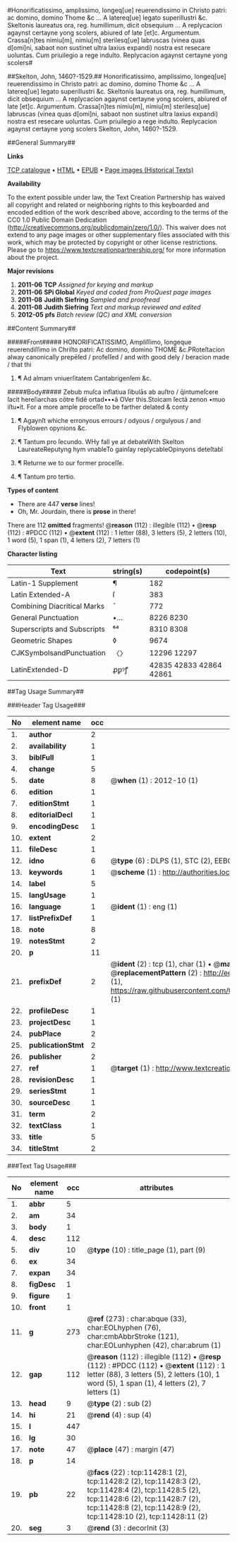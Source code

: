 #Honorificatissimo, amplissimo, longeq[ue] reuerendissimo in Christo patri: ac domino, domino Thome &c  ... A latereq[ue] legato superillustri &c. Skeltonis laureatus ora, reg. humillimum, dicit obsequium ... A replycacion agaynst certayne yong scolers, abiured of late [et]c. Argumentum. Crassa[n]tes nimiu[m], nimiu[m] sterilesq[ue] labruscas (vinea quas d[omi]ni, sabaot non sustinet ultra laxius expandi) nostra est resecare uoluntas. Cum priuilegio a rege indulto. Replycacion agaynst certayne yong scolers#

##Skelton, John, 1460?-1529.##
Honorificatissimo, amplissimo, longeq[ue] reuerendissimo in Christo patri: ac domino, domino Thome &c  ... A latereq[ue] legato superillustri &c. Skeltonis laureatus ora, reg. humillimum, dicit obsequium ... A replycacion agaynst certayne yong scolers, abiured of late [et]c. Argumentum. Crassa[n]tes nimiu[m], nimiu[m] sterilesq[ue] labruscas (vinea quas d[omi]ni, sabaot non sustinet ultra laxius expandi) nostra est resecare uoluntas. Cum priuilegio a rege indulto.
Replycacion agaynst certayne yong scolers
Skelton, John, 1460?-1529.

##General Summary##

**Links**

[TCP catalogue](http://www.ota.ox.ac.uk/tcp/)  • 
[HTML](http://tei.it.ox.ac.uk/tcp/Texts-HTML/free/A12/A12292.html)  • 
[EPUB](http://tei.it.ox.ac.uk/tcp/Texts-EPUB/free/A12/A12292.epub) • 
[Page images (Historical Texts)](https://historicaltexts.jisc.ac.uk/eebo-99846459e)

**Availability**

To the extent possible under law, the Text Creation Partnership has waived all copyright and related or neighboring rights to this keyboarded and encoded edition of the work described above, according to the terms of the CC0 1.0 Public Domain Dedication (http://creativecommons.org/publicdomain/zero/1.0/). This waiver does not extend to any page images or other supplementary files associated with this work, which may be protected by copyright or other license restrictions. Please go to https://www.textcreationpartnership.org/ for more information about the project.

**Major revisions**

1. __2011-06__ __TCP__ *Assigned for keying and markup*
1. __2011-06__ __SPi Global__ *Keyed and coded from ProQuest page images*
1. __2011-08__ __Judith Siefring__ *Sampled and proofread*
1. __2011-08__ __Judith Siefring__ *Text and markup reviewed and edited*
1. __2012-05__ __pfs__ *Batch review (QC) and XML conversion*

##Content Summary##

#####Front#####
HONORIFICATISSIMO, Ampliſſimo, longeque reuerendiſſimo in Chriſto patri: Ac domino, domino THOME &c.PRoteſtacion alway canonically prepēſed / profeſſed / and with good dely / beracion made / that thi
1. ¶ Ad almam vniuerſitatem Cantabrigenſem &c.

#####Body#####
Zebub muſca inflatiua ſibulās ab auſtro / q̄intumeſcere ſacit hereſiarchas cōtre fidē ortad•••ā OVer this.Stoicam ſectā zenon •muo iſtu•it. For a more ample proceſſe to be farther delated & conty
1. ¶ Agaynſt whiche erronyous errours / odyous / orgulyous / and Flyblowen opynions &c.

1. ¶ Tantum pro ſecundo.
WHy fall ye at debateWith Skelton LaureateReputyng hym vnableTo gainſay replycableOpinyons deteſtabl
1. ¶ Returne we to our former proceſſe.

1. ¶ Tantum pro tertio.

**Types of content**

  * There are 447 **verse** lines!
  * Oh, Mr. Jourdain, there is **prose** in there!

There are 112 **omitted** fragments! 
 @__reason__ (112) : illegible (112)  •  @__resp__ (112) : #PDCC (112)  •  @__extent__ (112) : 1 letter (88), 3 letters (5), 2 letters (10), 1 word (5), 1 span (1), 4 letters (2), 7 letters (1)

**Character listing**


|Text|string(s)|codepoint(s)|
|---|---|---|
|Latin-1 Supplement|¶|182|
|Latin Extended-A|ſ|383|
|Combining             Diacritical Marks|̄|772|
|General Punctuation|•…|8226 8230|
|Superscripts             and Subscripts|⁶⁴|8310 8308|
|Geometric Shapes|◊|9674|
|CJKSymbolsandPunctuation|〈〉|12296 12297|
|LatinExtended-D|ꝓꝑꝰꝭ|42835 42833 42864 42861|

##Tag Usage Summary##

###Header Tag Usage###

|No|element name|occ|attributes|
|---|---|---|---|
|1.|__author__|2||
|2.|__availability__|1||
|3.|__biblFull__|1||
|4.|__change__|5||
|5.|__date__|8| @__when__ (1) : 2012-10 (1)|
|6.|__edition__|1||
|7.|__editionStmt__|1||
|8.|__editorialDecl__|1||
|9.|__encodingDesc__|1||
|10.|__extent__|2||
|11.|__fileDesc__|1||
|12.|__idno__|6| @__type__ (6) : DLPS (1), STC (2), EEBO-CITATION (1), PROQUEST (1), VID (1)|
|13.|__keywords__|1| @__scheme__ (1) : http://authorities.loc.gov/ (1)|
|14.|__label__|5||
|15.|__langUsage__|1||
|16.|__language__|1| @__ident__ (1) : eng (1)|
|17.|__listPrefixDef__|1||
|18.|__note__|8||
|19.|__notesStmt__|2||
|20.|__p__|11||
|21.|__prefixDef__|2| @__ident__ (2) : tcp (1), char (1)  •  @__matchPattern__ (2) : ([0-9\-]+):([0-9IVX]+) (1), (.+) (1)  •  @__replacementPattern__ (2) : http://eebo.chadwyck.com/downloadtiff?vid=$1&page=$2 (1), https://raw.githubusercontent.com/textcreationpartnership/Texts/master/tcpchars.xml#$1 (1)|
|22.|__profileDesc__|1||
|23.|__projectDesc__|1||
|24.|__pubPlace__|2||
|25.|__publicationStmt__|2||
|26.|__publisher__|2||
|27.|__ref__|1| @__target__ (1) : http://www.textcreationpartnership.org/docs/. (1)|
|28.|__revisionDesc__|1||
|29.|__seriesStmt__|1||
|30.|__sourceDesc__|1||
|31.|__term__|2||
|32.|__textClass__|1||
|33.|__title__|5||
|34.|__titleStmt__|2||


###Text Tag Usage###

|No|element name|occ|attributes|
|---|---|---|---|
|1.|__abbr__|5||
|2.|__am__|34||
|3.|__body__|1||
|4.|__desc__|112||
|5.|__div__|10| @__type__ (10) : title_page (1), part (9)|
|6.|__ex__|34||
|7.|__expan__|34||
|8.|__figDesc__|1||
|9.|__figure__|1||
|10.|__front__|1||
|11.|__g__|273| @__ref__ (273) : char:abque (33), char:EOLhyphen (76), char:cmbAbbrStroke (121), char:EOLunhyphen (42), char:abrum (1)|
|12.|__gap__|112| @__reason__ (112) : illegible (112)  •  @__resp__ (112) : #PDCC (112)  •  @__extent__ (112) : 1 letter (88), 3 letters (5), 2 letters (10), 1 word (5), 1 span (1), 4 letters (2), 7 letters (1)|
|13.|__head__|9| @__type__ (2) : sub (2)|
|14.|__hi__|21| @__rend__ (4) : sup (4)|
|15.|__l__|447||
|16.|__lg__|30||
|17.|__note__|47| @__place__ (47) : margin (47)|
|18.|__p__|14||
|19.|__pb__|22| @__facs__ (22) : tcp:11428:1 (2), tcp:11428:2 (2), tcp:11428:3 (2), tcp:11428:4 (2), tcp:11428:5 (2), tcp:11428:6 (2), tcp:11428:7 (2), tcp:11428:8 (2), tcp:11428:9 (2), tcp:11428:10 (2), tcp:11428:11 (2)|
|20.|__seg__|3| @__rend__ (3) : decorInit (3)|
